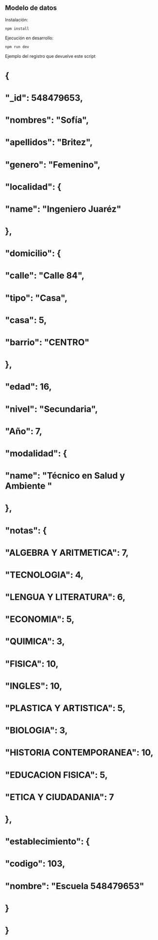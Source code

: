 

## Modelo de datos

Instalación:

```bash
npm install
```

Ejecución en desarrollo:

```bash
npm run dev
```

Ejemplo del registro que devuelve este script


# {
#     "_id": 548479653,
#     "nombres": "Sofía",
#     "apellidos": "Britez",
#     "genero": "Femenino",
#     "localidad": {
#       "name": "Ingeniero Juaréz"
#     },
#     "domicilio": {
#       "calle": "Calle 84",
#       "tipo": "Casa",
#       "casa": 5,
#       "barrio": "CENTRO"
#     },
#     "edad": 16,
#     "nivel": "Secundaria",
#     "Año": 7,
#     "modalidad": {
#       "name": "Técnico en Salud y Ambiente "
#     },
#     "notas": {
#       "ALGEBRA Y ARITMETICA": 7,
#       "TECNOLOGIA": 4,
#       "LENGUA Y LITERATURA": 6,
#       "ECONOMIA": 5,
#       "QUIMICA": 3,
#       "FISICA": 10,
#       "INGLES": 10,
#       "PLASTICA Y ARTISTICA": 5,
#       "BIOLOGIA": 3,
#       "HISTORIA CONTEMPORANEA": 10,
#       "EDUCACION FISICA": 5,
#       "ETICA Y CIUDADANIA": 7
#     },
#     "establecimiento": {
#       "codigo": 103,
#       "nombre": "Escuela 548479653"
#     }
# }




